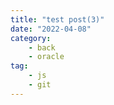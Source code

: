 ```yaml
---
title: "test post(3)"
date: "2022-04-08"
category: 
    - back
    - oracle
tag: 
    - js
    - git
---
```

